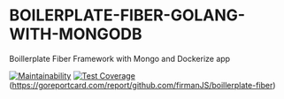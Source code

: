 # BOILERPLATE-FIBER-GOLANG-WITH-MONGODB
Boillerplate Fiber Framework with Mongo and Dockerize app

[![Maintainability](https://api.codeclimate.com/v1/badges/9939b6fff13c68d4f61e/maintainability)](https://codeclimate.com/github/firmanJS/boillerplate-fiber/maintainability)
[![Test Coverage](https://api.codeclimate.com/v1/badges/9939b6fff13c68d4f61e/test_coverage)](https://codeclimate.com/github/firmanJS/boillerplate-fiber/test_coverage)
(https://goreportcard.com/report/github.com/firmanJS/boillerplate-fiber) 


